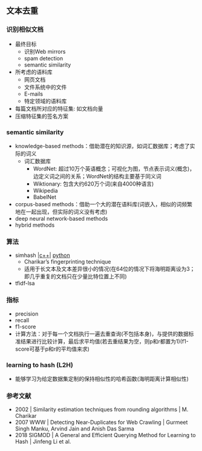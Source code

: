 ## 文本去重
### 识别相似文档
- 最终目标
	- 识别Web mirrors
	- spam detection
	- semantic similarity
- 所考虑的语料库
	- 网页文档
	- 文件系统中的文件
	- E-mails
	- 特定领域的语料库
- 每篇文档所对应的特征集: 如文档向量
- 压缩特征集的签名方案

### semantic similarity
- knowledge-based methods：借助潜在的知识源，如词汇数据库；考虑了实际的词义
	- 词汇数据库
		- WordNet: 超过10万个英语概念；可视化为图，节点表示词义(概念)，边定义词之间的关系；WordNet的结构主要基于同义词
		- Wiktionary: 包含大约620万个词(来自4000种语言)
		- Wikipedia
		- BabelNet
- corpus-based methods：借助一个大的潜在语料库(词嵌入，相似的词频繁地在一起出现，但实际的词义没有考虑)
- deep neural network-based methods
- hybrid methods

### 算法
- simhash |[c++](https://github.com/yanyiwu/simhash)| [python](https://github.com/leonsim/simhash)
	- Charikar’s fingerprinting technique
	- 适用于长文本及文本差异很小的情况(在64位的情况下将海明距离设为3；即几乎重复的文档只在少量比特位置上不同)
- tfidf-lsa

### 指标
* precision
* recall
* f1-score
* 计算方法：对于每一个文档执行一遍去重查询(不包括本身)，与提供的数据标准结果进行比较计算，最后求平均值(若去重结果为空，则p和r都置为1)(f1-score可基于p和r的平均值来求)

### learning to hash (L2H)
- 能够学习为给定数据集定制的保持相似性的哈希函数(海明距离计算相似性)

### 参考文献
- 2002 | Similarity estimation techniques from rounding algorithms | M. Charikar
- 2007 WWW | Detecting Near-Duplicates for Web Crawling | Gurmeet Singh Manku, Arvind Jain and Anish Das Sarma
- 2018 SIGMOD | A General and Efficient Querying Method for Learning to Hash | Jinfeng Li et al.
